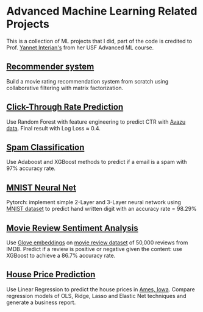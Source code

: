 # Advanced Machine Learning Related Projects

This is a collection of ML projects that I did, part of the code is credited to Prof. [Yannet Interian's](https://github.com/yanneta) from her USF Advanced ML course.


## [Recommender system](Recommender%20System)
Build a movie rating recommendation system from scratch using collaborative filtering with matrix factorization.


## [Click-Through Rate Prediction](CTR%20Prediction)
Use Random Forest with feature engineering to predict CTR with [Avazu data](https://www.kaggle.com/c/avazu-ctr-prediction). Final result with Log Loss ≈ 0.4.


## [Spam Classification](Spam)
Use Adaboost and XGBoost methods to predict if a email is a spam with 97% accuracy rate.


## [MNIST Neural Net](NN%20MNIST%20dataset)
Pytorch: implement simple 2-Layer and 3-Layer neural network using [MNIST dataset](http://yann.lecun.com/exdb/mnist/) to predict hand written digit with an accuracy rate = 98.29%


## [Movie Review Sentiment Analysis](Movie%20Review%20Sentiment%20Analysis)
Use [Glove embeddings](https://nlp.stanford.edu/projects/glove/) on [movie review dataset](http://ai.stanford.edu/~amaas/data/sentiment/) of 50,000 reviews from IMDB. Predict if a review is positive or negative given the content: use XGBoost to achieve a 86.7% accuracy rate.

## [House Price Prediction](House%20Price)
Use Linear Regression to predict the house prices in [Ames, Iowa](https://www.kaggle.com/c/house-prices-advanced-regression-techniques). Compare regression models of OLS, Ridge, Lasso and Elastic Net techniques and generate a business report.
